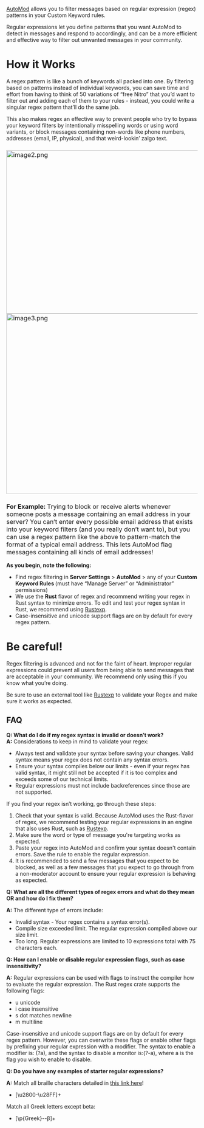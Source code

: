<p><span style="font-weight: 400;"><a href="https://support.discord.com/hc/en-us/articles/4421269296535" target="_blank" rel="noopener noreferrer">AutoMod</a> allows you to filter messages based on regular expression (regex) patterns in your Custom Keyword rules.</span></p>
<p><span style="font-weight: 400;">Regular expressions let you define patterns that you want AutoMod to detect in messages and respond to accordingly, and can be a more efficient and effective way to filter out unwanted messages in your community.</span></p>
<h1><strong>How it Works</strong></h1>
<p><span style="font-weight: 400;"> A regex pattern is like a bunch of keywords all packed into one. By filtering based on patterns instead of individual keywords, you can save time and effort from having to think of 50 variations of “free Nitro” that you’d want to filter out and adding each of them to your rules - instead, you could write a singular regex pattern that’ll do the same job.</span></p>
<p><span style="font-weight: 400;">This also makes regex an effective way to prevent people who try to bypass your keyword filters by intentionally misspelling words or using word variants, or block messages containing non-words like phone numbers, addresses (email, IP, physical), and that weird-lookin’ zalgo text.</span></p>
<h3 class="wysiwyg-text-align-center">
    <span style="font-weight: 400;"><img src="https://support.discord.com/hc/article_attachments/10070021037975" alt="image2.png" width="590" height="430"></span><span style="font-weight: 400;"><img src="https://support.discord.com/hc/article_attachments/10070015701271" alt="image3.png" width="590" height="475"></span>
</h3>
<h3><span class="wysiwyg-font-size-medium"><span class="wysiwyg-color-blue90" style="font-weight: 400;"><strong>For Example: </strong></span><span style="font-weight: 400;">Trying to block or receive alerts whenever someone posts a message containing an email address in your server? You can’t enter every possible email address that exists into your keyword filters (and you really don’t want to), but you can use a regex pattern like the above to pattern-match the format of a typical email address. This lets AutoMod flag messages containing all kinds of email addresses!</span></span></h3>
<p><strong>As you begin, note the following:</strong></p>
<ul>
    <li style="font-weight: 400;" aria-level="1">
        <span style="font-weight: 400;">Find regex filtering in </span><strong>Server Settings</strong><span style="font-weight: 400;"> &gt; </span><strong>AutoMod</strong><span style="font-weight: 400;"> &gt; any of your </span><strong>Custom Keyword Rules </strong><span style="font-weight: 400;">(must have “Manage Server” or “Administrator” permissions)</span>
    </li>
    <li style="font-weight: 400;" aria-level="1">
        <span style="font-weight: 400;">We use the </span><strong>Rust</strong><span style="font-weight: 400;"> flavor of regex and recommend writing your regex in Rust syntax to minimize errors. To edit and test your regex syntax in Rust, we recommend using </span><a href="https://rustexp.lpil.uk/" target="_blank" rel="noopener noreferrer">Rustexp</a><span style="font-weight: 400;">.</span>
    </li>
    <li style="font-weight: 400;" aria-level="1"><span style="font-weight: 400;">Case-insensitive and unicode support flags are on by default for every regex pattern.</span></li>
</ul>
<h1><strong>Be careful!</strong></h1>
<p><span style="font-weight: 400;">Regex filtering is advanced and not for the faint of heart. Improper regular expressions could prevent all users from being able to send messages that are acceptable in your community. We recommend only using this if you know what you’re doing. </span></p>
<p><span style="font-weight: 400;">Be sure to use an external tool like </span><a href="https://rustexp.lpil.uk/" target="_blank" rel="noopener noreferrer">Rustexp</a><span style="font-weight: 400;"> to validate your Regex and make sure it works as expected.</span></p>
<h2><strong>FAQ</strong></h2>
<p><span class="wysiwyg-font-size-large wysiwyg-color-blue90"><strong>Q: What do I do if my regex syntax is invalid or doesn’t work?</strong><span style="font-weight: 400;"><br></span></span><span style="font-weight: 400;"><strong>A:</strong> Considerations to keep in mind to validate your regex:</span></p>
<ul>
    <li style="font-weight: 400;" aria-level="1"><span style="font-weight: 400;">Always test and validate your syntax before saving your changes. Valid syntax means your regex does not contain any syntax errors.</span></li>
    <li style="font-weight: 400;" aria-level="1">
        <span style="font-weight: 400;">Ensure your syntax compiles below our limits - </span><span style="font-weight: 400;">even if your regex has valid syntax, it might still not be accepted if it is too complex and exceeds some of our technical limits</span><span style="font-weight: 400;">. </span>
    </li>
    <li style="font-weight: 400;" aria-level="1">Regular expressions must not include backreferences since those are not supported.</li>
</ul>
<p><span style="font-weight: 400;">If you find your regex isn’t working, go through these steps:<br></span></p>
<ol>
    <li>
        <span style="font-weight: 400;"> Check that your syntax is valid. Because AutoMod uses the Rust-flavor of regex, we recommend testing your regular expressions in an engine that also uses Rust, such as </span><a href="https://rustexp.lpil.uk/" target="_blank" rel="noopener noreferrer">Rustexp</a><span style="font-weight: 400;">. </span>
    </li>
    <li><span style="font-weight: 400;"> Make sure the word or type of message you're targeting works as expected.</span></li>
    <li><span style="font-weight: 400;"> Paste your regex into AutoMod and confirm your syntax doesn't contain errors. Save the rule to enable the regular expression.</span></li>
    <li><span style="font-weight: 400;"> It is recommended to send a few messages that you expect to be blocked, as well as a few messages that you expect to go through from a non-moderator account to ensure your regular expression is behaving as expected. </span></li>
</ol>
<p><span class="wysiwyg-font-size-large wysiwyg-color-blue90"><strong>Q: What are all the different types of regex errors and what do they mean OR and how do I fix them? </strong></span></p>
<p><span style="font-weight: 400;"><strong>A:</strong> The different type of errors include: </span></p>
<ul>
    <li>
        <span style="font-weight: 400;">Invalid syntax</span><span style="font-weight: 400;"> - Your regex contains a syntax error(s).</span>
    </li>
    <li>
        <span style="font-weight: 400;">Compile size exceeded limit</span><span style="font-weight: 400;">. The regular expression compiled above our size limit. </span>
    </li>
    <li>
        <span style="font-weight: 400;">Too long</span><span style="font-weight: 400;">. Regular expressions are limited to 10 expressions total with 75 characters each.</span>
    </li>
</ul>
<p><span class="wysiwyg-font-size-large wysiwyg-color-blue90"><strong>Q: How can I enable or disable regular expression flags, such as case insensitivity?</strong></span></p>
<p><span style="font-weight: 400;"><strong>A:</strong> Regular expressions can be used with flags to instruct the compiler how to evaluate the regular expression. The Rust regex crate supports the following flags:</span></p>
<ul>
    <li>
        <span style="font-weight: 400;">u</span><span style="font-weight: 400;"> unicode</span>
    </li>
    <li>
        <span style="font-weight: 400;">i</span><span style="font-weight: 400;"> case insensitive</span>
    </li>
    <li>
        <span style="font-weight: 400;">s</span><span style="font-weight: 400;"> dot matches newline</span>
    </li>
    <li>
        <span style="font-weight: 400;">m</span><span style="font-weight: 400;"> multiline</span>
    </li>
</ul>
<p><span style="font-weight: 400;">Case-insensitive and unicode support flags are on by default for every regex pattern. However, you can overwrite these flags or enable other flags by prefixing your regular expression with a modifier. The syntax to enable a modifier is: </span><span style="font-weight: 400;">(?a)</span><span style="font-weight: 400;">, and the syntax to disable a monitor is:</span><span style="font-weight: 400;">(?-a)</span><span style="font-weight: 400;">, where </span><span style="font-weight: 400;">a</span><span style="font-weight: 400;"> is the flag you wish to enable to disable.</span></p>
<p><span class="wysiwyg-font-size-large wysiwyg-color-blue90"><strong>Q: Do you have any examples of starter regular expressions?</strong></span></p>
<p><span style="font-weight: 400;"><strong>A:</strong> </span><span style="font-weight: 400;">Match all braille characters detailed in <a href="https://en.wikipedia.org/wiki/Braille_Patterns" target="_blank" rel="noopener noreferrer">this link here</a>!</span></p>
<ul>
    <li><span style="font-weight: 400;">[\u2800-\u28FF]+</span></li>
</ul>
<p><span style="font-weight: 400;">Match all Greek letters except beta:</span></p>
<ul>
    <li><span style="font-weight: 400;">[\p{Greek}--β]+</span></li>
</ul>
<div id="gtx-trans" style="position: absolute; left: 214px; top: 3054.08px;">
    <div class="gtx-trans-icon"> </div>
</div>